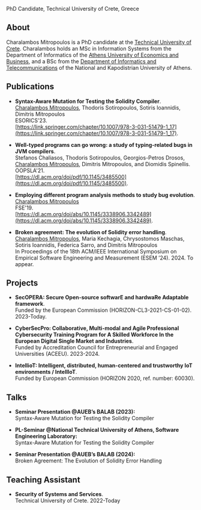 PhD Candidate, Technical University of Crete, Greece

## About

Charalambos Mitropoulos is a PhD candidate at the [Technical University of Crete](https://www.tuc.gr/en/home).
Charalambos holds an MSc in Information Systems from the Department of Informatics of the [Athens University of Economics and Business](https://www.aueb.gr/),
and a BSc from the [Department of Informatics and Telecommunications](https://www.di.uoa.gr/) of the National and Kapodistrian University of Athens.

## Publications

- **Syntax-Aware Mutation for Testing the Solidity Compiler**.\
<u>Charalambos Mitropoulos</u>, Thodoris Sotiropoulos, Sotiris Ioannidis, Dimitris Mitropoulos\
ESORICS'23.\
[https://link.springer.com/chapter/10.1007/978-3-031-51479-1_17](https://link.springer.com/chapter/10.1007/978-3-031-51479-1_17).

- **Well-typed programs can go wrong: a study of typing-related bugs in JVM compilers**.\
Stefanos Chaliasos, Thodoris Sotiropoulos, Georgios-Petros Drosos, <u>Charalambos Mitropoulos</u>, Dimitris Mitropoulos, and Diomidis Spinellis.\
OOPSLA'21.\
 [https://dl.acm.org/doi/pdf/10.1145/3485500](https://dl.acm.org/doi/pdf/10.1145/3485500).

- **Employing different program analysis methods to study bug evolution**.\
<u>Charalambos Mitropoulos</u>\
FSE'19.\
[https://dl.acm.org/doi/abs/10.1145/3338906.3342489](https://dl.acm.org/doi/abs/10.1145/3338906.3342489).

- **Broken agreement: The evolution of Solidity error handling**.  
  <u>Charalambos Mitropoulos</u>, Maria Kechagia, Chrysostomos Maschas, Sotiris Ioannidis, Federica Sarro, and Dimitris Mitropoulos  
  In Proceedings of the 18th ACM/IEEE International Symposium on Empirical Software Engineering and Measurement (ESEM ’24). 2024. To appear.

## Projects

- **SecOPERA: Secure Open-source softwarE and hardwaRe Adaptable framework**.  
  Funded by the European Commission (HORIZON-CL3-2021-CS-01-02). 2023-Today.

- **CyberSecPro: Collaborative, Multi-modal and Agile Professional Cybersecurity Training Program for A Skilled Workforce In the European Digital Single Market and Industries**.  
  Funded by Accreditation Council for Entrepreneurial and Engaged Universities (ACEEU). 2023-2024.

- **IntellioT: Intelligent, distributed, human-centered and trustworthy IoT environments / IntellIoT**.  
  Funded by European Commission (HORIZON 2020, ref. number: 60030).

## Talks

- **Seminar Presentation @AUEB’s BALAB (2023):**  
  Syntax-Aware Mutation for Testing the Solidity Compiler

- **PL-Seminar @National Technical University of Athens, Software Engineering Laboratory:**  
  Syntax-Aware Mutation for Testing the Solidity Compiler

- **Seminar Presentation @AUEB’s BALAB (2024):**  
  Broken Agreement: The Evolution of Solidity Error Handling

## Teaching Assistant

- **Security of Systems and Services**.  
  Technical University of Crete. 2022-Today
